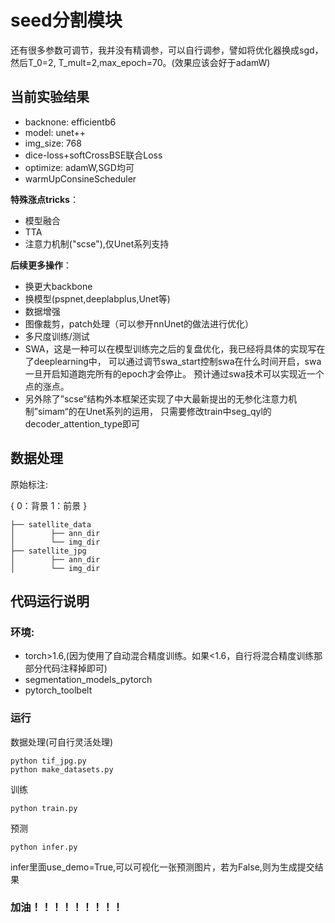 # seed分割模块

还有很多参数可调节，我并没有精调参，可以自行调参，譬如将优化器换成sgd，然后T_0=2, T_mult=2,max_epoch=70。(效果应该会好于adamW)

## 当前实验结果
- backnone: efficientb6
- model: unet++
- img_size: 768
- dice-loss+softCrossBSE联合Loss
- optimize: adamW,SGD均可
- warmUpConsineScheduler

**特殊涨点tricks**：
- 模型融合
- TTA
- 注意力机制("scse"),仅Unet系列支持


**后续更多操作**：
- 换更大backbone
- 换模型(pspnet,deeplabplus,Unet等)
- 数据增强
- 图像裁剪，patch处理（可以参开nnUnet的做法进行优化）
- 多尺度训练/测试
- SWA，这是一种可以在模型训练完之后的复盘优化，我已经将具体的实现写在了deeplearning中，
可以通过调节swa_start控制swa在什么时间开启，swa一旦开启知道跑完所有的epoch才会停止。
预计通过swa技术可以实现近一个点的涨点。
- 另外除了”scse“结构外本框架还实现了中大最新提出的无参化注意力机制”simam“的在Unet系列的运用，
只需要修改train中seg_qyl的decoder_attention_type即可


## 数据处理
原始标注:

{
    0：背景
    1：前景
 }

```
├── satellite_data
│        ├── ann_dir
│        └── img_dir
├── satellite_jpg
│        ├── ann_dir
│        └── img_dir
```
## 代码运行说明
### 环境:
- torch>1.6,(因为使用了自动混合精度训练。如果<1.6，自行将混合精度训练那部分代码注释掉即可)
- segmentation_models_pytorch
- pytorch_toolbelt
### 运行
数据处理(可自行灵活处理)
```
python tif_jpg.py
python make_datasets.py
```
训练
```shell
python train.py
```
预测
```shell
python infer.py
```
infer里面use_demo=True,可以可视化一张预测图片，若为False,则为生成提交结果

### 加油！！！！！！！！！
